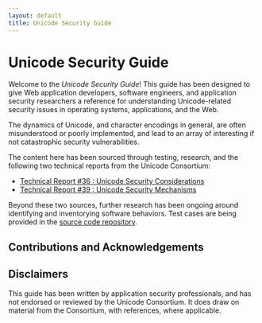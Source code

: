```yaml
---
layout: default
title: Unicode Security Guide
---
```


# Unicode Security Guide

Welcome to the _Unicode Security Guide_! This guide has been designed to give Web application developers, software engineers, and application security researchers a reference for understanding Unicode-related security issues in operating systems, applications, and the Web.

The dynamics of Unicode, and character encodings in general, are often misunderstood or poorly implemented, and lead to an array of interesting if not catastrophic security vulnerabilities.

The content here has been sourced through testing, research, and the following two technical reports from the Unicode Consortium:

* [Technical Report #36 : Unicode Security Considerations](http://www.unicode.org/reports/tr36/)
* [Technical Report #39 : Unicode Security Mechanisms](http://www.unicode.org/reports/tr39/)

Beyond these two sources, further research has been ongoing around identifying and inventorying software behaviors.  Test cases are being provided in the <a href="https://github.com/websec/unicode-security-guide">source code repository</a>.

## Contributions and Acknowledgements

## Disclaimers
This guide has been written by application security professionals, and has not endorsed or reviewed by the Unicode Consortium.  It does draw on material from the Consortium, with references, where applicable.


